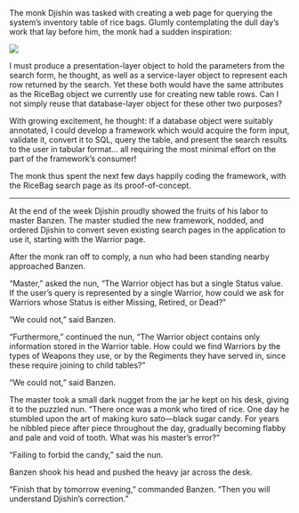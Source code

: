 The monk Djishin was tasked with creating a web page for querying the system’s inventory table of rice bags.  Glumly contemplating the dull day’s work that lay before him, the monk had a sudden inspiration:

![](/pages/case-108/MrYuk.jpg)

I must produce a presentation-layer object to hold the parameters from the search form, he thought, as well as a service-layer object to represent each row returned by the search.  Yet these both would have the same attributes as the RiceBag object we currently use for creating new table rows.  Can I not simply reuse that database-layer object for these other two purposes?

With growing excitement, he thought: If a database object were suitably annotated, I could develop a framework which would acquire the form input, validate it, convert it to SQL, query the table, and present the search results to the user in tabular format... all requiring the most minimal effort on the part of the framework’s consumer!

The monk thus spent the next few days happily coding the framework, with the RiceBag search page as its proof-of-concept.

----------

At the end of the week Djishin proudly showed the fruits of his labor to master Banzen.  The master studied the new framework, nodded, and ordered Djishin to convert seven existing search pages in the application to use it, starting with the Warrior page.

After the monk ran off to comply, a nun who had been standing nearby approached Banzen.

“Master,” asked the nun, “The Warrior object has but a single Status value.  If the user’s query is represented by a single Warrior, how could we ask for Warriors whose Status is either Missing, Retired, or Dead?”

“We could not,” said Banzen.

“Furthermore,” continued the nun, “The Warrior object contains only information stored in the Warrior table.  How could we find Warriors by the types of Weapons they use, or by the Regiments they have served in, since these require joining to child tables?”

“We could not,” said Banzen.

The master took a small dark nugget from the jar he kept on his desk, giving it to the puzzled nun.  “There once was a monk who tired of rice.  One day he stumbled upon the art of making kuro sato—black sugar candy.  For years he nibbled piece after piece throughout the day, gradually becoming flabby and pale and void of tooth.  What was his master’s error?”

“Failing to forbid the candy,” said the nun.

Banzen shook his head and pushed the heavy jar across the desk.

“Finish that by tomorrow evening,” commanded Banzen. “Then you will understand Djishin’s correction.”
